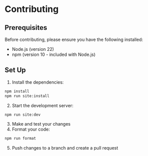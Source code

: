 # Contributing

## Prerequisites

Before contributing, please ensure you have the following installed:

- Node.js (version 22)
- npm (version 10 - included with Node.js)

## Set Up

1. Install the dependencies:

```bash
npm install
npm run site:install
```

2. Start the development server:

```bash
npm run site:dev
```

3. Make and test your changes
4. Format your code:

```bash
npm run format
```

5. Push changes to a branch and create a pull request
